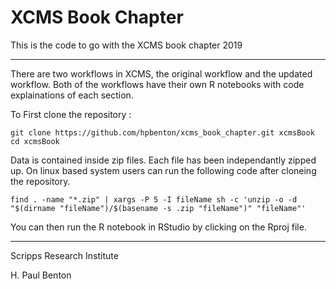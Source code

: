 # XCMS Book Chapter

This is the code to go with the XCMS book chapter 2019

---------------------
There are two workflows in XCMS, the original workflow and the updated workflow. Both of the workflows have their own R notebooks with code explainations of each section.

To First clone the repository :
```{bash}
git clone https://github.com/hpbenton/xcms_book_chapter.git xcmsBook
cd xcmsBook
```

Data is contained inside zip files. Each file has been independantly zipped up. On linux based system users can run the following code after cloneing the repository.

```{bash}
find . -name "*.zip" | xargs -P 5 -I fileName sh -c 'unzip -o -d "$(dirname "fileName")/$(basename -s .zip "fileName")" "fileName"'
```
You can then run the R notebook in RStudio by clicking on the Rproj file.

--------------------
Scripps Research Institute

H. Paul Benton

